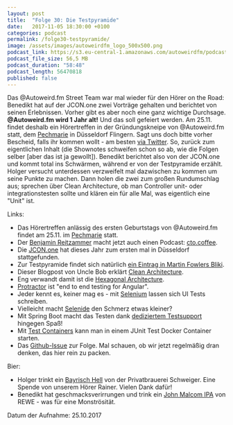 ```yaml
---
layout: post
title:  "Folge 30: Die Testpyramide"
date:   2017-11-05 18:30:00 +0100
categories: podcast
permalink: /folge30-testpyramide/
image: /assets/images/autoweirdfm_logo_500x500.png
podcast_link: https://s3.eu-central-1.amazonaws.com/autoweirdfm/podcasts/folge-30-testpyramide.mp3
podcast_file_size: 56,5 MB
podcast_duration: "58:48"
podcast_length: 56470818
published: false
---
```


Das @Autoweird.fm Street Team war mal wieder für den Hörer on the Road:
Benedikt hat auf der JCON.one zwei Vorträge gehalten und berichtet von seinen Erlebnissen.
Vorher gibt es aber noch eine ganz wichtige Durchsage.
**@Autoweird.fm wird 1 Jahr alt!**
Und das soll gefeiert werden.
Am 25.11. findet deshalb ein Hörertreffen in der Gründungskneipe von @Autoweird.fm statt, dem [Pechmarie](https://www.google.de/maps/place/Pechmarie/@51.2281545,6.8030221,15z/data=!4m5!3m4!1s0x0:0x3190661cefaa04e9!8m2!3d51.2281545!4d6.8030221) in Düsseldorf Flingern.
Sagt uns doch bitte vorher Bescheid, falls ihr kommen wollt - am besten [via Twitter](https://twitter.com/autoweirdfm).
So, zurück zum eigentlichen Inhalt (die Shownotes schweifen schon so ab, wie die Folgen selber [aber das ist ja gewollt]).
Benedikt berichtet also von der JCON.one und kommt total ins Schwärmen, während er von der Testpyramide erzählt.
Holger versucht unterdessen verzweifelt mal dazwischen zu kommen um seine Punkte zu machen.
Dann holen die zwei zum großen Rundumschlag aus; sprechen über Clean Architecture, ob man Controller unit- oder integrationstesten sollte und klären ein für alle Mal, was eigentlich eine "Unit" ist.

Links:

- Das Hörertreffen anlässig des ersten Geburtstags von @Autoweird.fm findet am 25.11. im [Pechmarie](https://www.yelp.com/biz/pechmarie-düsseldorf-2) statt.
- Der [Benjamin Reitzammer](https://twitter.com/benjamin) macht jetzt auch einen Podcast: [cto.coffee](http://squeakyvessel.com/cto.coffee/).
- Die [JCON.one](http://jcon.one/de/) hat dieses Jahr zum ersten mal in Düsseldorf stattgefunden.
- Zur Testpyramide findet sich natürlich [ein Eintrag in Martin Fowlers Bliki](https://martinfowler.com/bliki/TestPyramid.html).
- Dieser Blogpost von Uncle Bob erklärt [Clean Architecture](https://8thlight.com/blog/uncle-bob/2012/08/13/the-clean-architecture.html).
- Eng verwandt damit ist die [Hexagonal Architecture](http://alistair.cockburn.us/Hexagonal+architecture).
- [Protractor](http://www.protractortest.org/#/) ist "end to end testing for Angular".
- Jeder kennt es, keiner mag es - mit [Selenium](http://www.seleniumhq.org/) lassen sich UI Tests schreiben.
- Vielleicht macht [Selenide](http://selenide.org/) den Schmerz etwas kleiner?
- Mit Spring Boot macht das Testen dank [dediziertem Testsupport](https://spring.io/blog/2016/07/28/spring-boot-1-4-released#test-improvements) hingegen Spaß!
- Mit [Test Containers](https://www.testcontainers.org/) kann man in einem JUnit Test Docker Container starten.
- Das [Github-Issue](https://github.com/autoweirdfm/autoweirdfm.github.io/issues/28) zur Folge. Mal schauen, ob wir jetzt regelmäßig dran denken, das hier rein zu packen.

Bier:

- Holger trinkt ein [Bayrisch Hell](https://untappd.com/b/privatbrauerei-schweiger-1516-bayrisch-hell/1587313) von der Privatbrauerei Schweiger. Eine Spende von unserem Hörer Rainer. Vielen Dank dafür!
- Benedikt hat geschmacksverirrungen und trink ein [John Malcom IPA](https://untappd.com/b/rewe-john-malcom-india-pale-ale-ipa/2010617) von REWE - was für eine Monströsität.

Datum der Aufnahme: 25.10.2017

